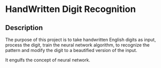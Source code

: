 # HandWritten Digit Recognition

## Description

The purpose of this project is to take handwritten English digits as input, process the digit, train the neural
network algorithm, to recognize the pattern and modify the digit to a beautified version of the input.

It engulfs the concept of neural network.

